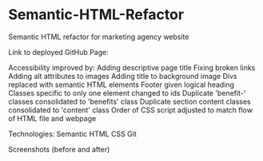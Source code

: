 # Semantic-HTML-Refactor

Semantic HTML refactor for marketing agency website

Link to deployed GitHub Page:

Accessibility improved by:
Adding descriptive page title
Fixing broken links
Adding alt attributes to images
Adding title to background image
Divs replaced with semantic HTML elements
Footer given logical heading
Classes specific to only one element changed to ids
Duplicate 'benefit-' classes consolidated to 'benefits' class
Duplicate section content classes consolidated to 'content' class
Order of CSS script adjusted to match flow of HTML file and webpage

Technologies:
Semantic HTML
CSS
Git

Screenshots (before and after)
